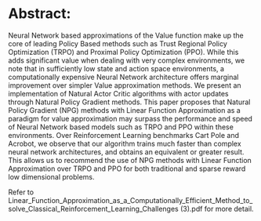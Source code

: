 # Abstract:
Neural Network based approximations of the Value function make up the core of leading Policy Based methods such as Trust Regional Policy Optimization (TRPO) and Proximal Policy Optimization (PPO).  While this adds significant value when dealing with very complex environments, we note that in sufficiently low state and action space environments, a computationally expensive Neural Network architecture offers marginal improvement over simpler Value approximation methods. We present an implementation of Natural Actor Critic algorithms with actor updates through Natural Policy Gradient methods. This paper proposes that Natural Policy Gradient (NPG) methods with Linear Function Approximation as a paradigm for value approximation may surpass the performance and speed of Neural Network based models such as TRPO and PPO within these environments. Over Reinforcement Learning benchmarks Cart Pole and Acrobot, we observe that our algorithm trains much faster than complex neural network architectures, and obtains an equivalent or greater result. This allows us to recommend the use of NPG methods with Linear Function Approximation over TRPO and PPO for both traditional and sparse reward low dimensional problems. 

Refer to Linear_Function_Approximation_as_a_Computationally_Efficient_Method_to_solve_Classical_Reinforcement_Learning_Challenges (3).pdf for more detail.
